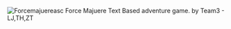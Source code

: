 ![Forcemajuereasc](https://user-images.githubusercontent.com/58896705/165787282-819b70e6-4680-4238-b0c6-33d85555aa83.jpg)
Force Majuere
Text Based adventure game.
by Team3 - LJ,TH,ZT

